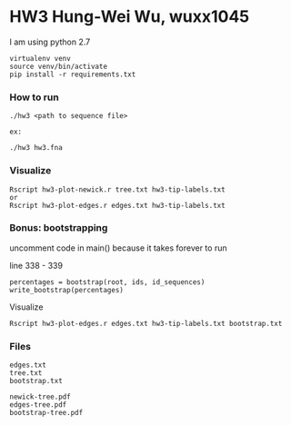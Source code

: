 # HW3 Hung-Wei Wu, wuxx1045

I am using python 2.7

```
virtualenv venv
source venv/bin/activate
pip install -r requirements.txt
```

### How to run

```
./hw3 <path to sequence file>

ex:

./hw3 hw3.fna
```

### Visualize

```
Rscript hw3-plot-newick.r tree.txt hw3-tip-labels.txt
or
Rscript hw3-plot-edges.r edges.txt hw3-tip-labels.txt
```


### Bonus: bootstrapping

uncomment code in main() because it takes forever to run

line 338 - 339

```
percentages = bootstrap(root, ids, id_sequences)
write_bootstrap(percentages)
```

Visualize

```
Rscript hw3-plot-edges.r edges.txt hw3-tip-labels.txt bootstrap.txt
```


### Files


```
edges.txt
tree.txt
bootstrap.txt

newick-tree.pdf
edges-tree.pdf
bootstrap-tree.pdf
```
